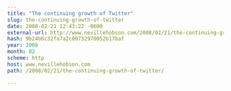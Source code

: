 ```yaml
---
title: "The continuing growth of Twitter"
slug: the-continuing-growth-of-twitter
date: 2008-02-21 12:43:22 -0600
external-url: http://www.nevillehobson.com/2008/02/21/the-continuing-growth-of-twitter/
hash: 9b24b6c32fa7a2c00732970052b17baf
year: 2008
month: 02
scheme: http
host: www.nevillehobson.com
path: /2008/02/21/the-continuing-growth-of-twitter/

---
```



